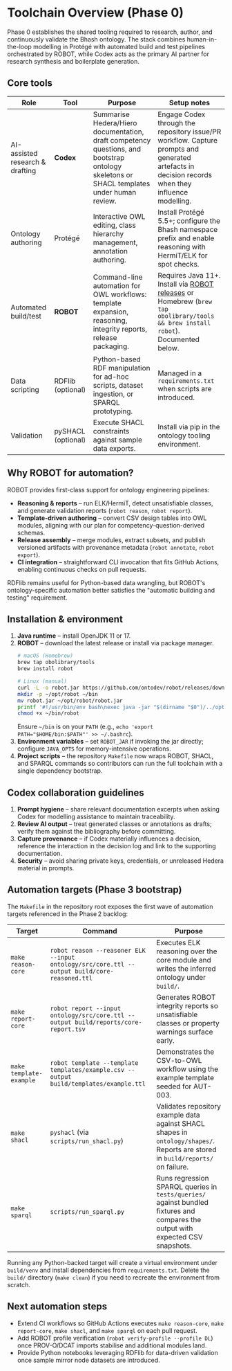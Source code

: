 # Toolchain Overview (Phase 0)

Phase 0 establishes the shared tooling required to research, author, and continuously validate the Bhash ontology.  The stack combines human-in-the-loop modelling in Protégé with automated build and test pipelines orchestrated by ROBOT, while Codex acts as the primary AI partner for research synthesis and boilerplate generation.

## Core tools

| Role | Tool | Purpose | Setup notes |
| ---- | ---- | ------- | ----------- |
| AI-assisted research & drafting | **Codex** | Summarise Hedera/Hiero documentation, draft competency questions, and bootstrap ontology skeletons or SHACL templates under human review. | Engage Codex through the repository issue/PR workflow. Capture prompts and generated artefacts in decision records when they influence modelling. |
| Ontology authoring | Protégé | Interactive OWL editing, class hierarchy management, annotation authoring. | Install Protégé 5.5+; configure the Bhash namespace prefix and enable reasoning with HermiT/ELK for spot checks. |
| Automated build/test | **ROBOT** | Command-line automation for OWL workflows: template expansion, reasoning, integrity reports, release packaging. | Requires Java 11+. Install via [ROBOT releases](https://github.com/ontodev/robot/releases) or Homebrew (`brew tap obolibrary/tools && brew install robot`). Documented below. |
| Data scripting | RDFlib (optional) | Python-based RDF manipulation for ad-hoc scripts, dataset ingestion, or SPARQL prototyping. | Managed in a `requirements.txt` when scripts are introduced. |
| Validation | pySHACL (optional) | Execute SHACL constraints against sample data exports. | Install via pip in the ontology tooling environment. |

## Why ROBOT for automation?

ROBOT provides first-class support for ontology engineering pipelines:

* **Reasoning & reports** – run ELK/HermiT, detect unsatisfiable classes, and generate validation reports (`robot reason`, `robot report`).
* **Template-driven authoring** – convert CSV design tables into OWL modules, aligning with our plan for competency-question-derived schemas.
* **Release assembly** – merge modules, extract subsets, and publish versioned artifacts with provenance metadata (`robot annotate`, `robot export`).
* **CI integration** – straightforward CLI invocation that fits GitHub Actions, enabling continuous checks on pull requests.

RDFlib remains useful for Python-based data wrangling, but ROBOT's ontology-specific automation better satisfies the "automatic building and testing" requirement.

## Installation & environment

1. **Java runtime** – install OpenJDK 11 or 17.
2. **ROBOT** – download the latest release or install via package manager.
   ```bash
   # macOS (Homebrew)
   brew tap obolibrary/tools
   brew install robot

   # Linux (manual)
   curl -L -o robot.jar https://github.com/ontodev/robot/releases/download/v1.9.5/robot.jar
   mkdir -p ~/opt/robot ~/bin
   mv robot.jar ~/opt/robot/robot.jar
   printf '#!/usr/bin/env bash\nexec java -jar "$(dirname "$0")/../opt/robot/robot.jar" "$@"\n' > ~/bin/robot
   chmod +x ~/bin/robot
   ```
   Ensure `~/bin` is on your `PATH` (e.g., `echo 'export PATH="$HOME/bin:$PATH"' >> ~/.bashrc`).
3. **Environment variables** – set `ROBOT_JAR` if invoking the jar directly; configure `JAVA_OPTS` for memory-intensive operations.
4. **Project scripts** – the repository `Makefile` now wraps ROBOT, SHACL, and SPARQL commands so contributors can run the full toolchain with a single dependency bootstrap.

## Codex collaboration guidelines

1. **Prompt hygiene** – share relevant documentation excerpts when asking Codex for modelling assistance to maintain traceability.
2. **Review AI output** – treat generated classes or annotations as drafts; verify them against the bibliography before committing.
3. **Capture provenance** – if Codex materially influences a decision, reference the interaction in the decision log and link to the supporting documentation.
4. **Security** – avoid sharing private keys, credentials, or unreleased Hedera material in prompts.

## Automation targets (Phase 3 bootstrap)

The `Makefile` in the repository root exposes the first wave of automation targets referenced in the Phase 2 backlog:

| Target | Command | Purpose |
| ------ | ------- | ------- |
| `make reason-core` | `robot reason --reasoner ELK --input ontology/src/core.ttl --output build/core-reasoned.ttl` | Executes ELK reasoning over the core module and writes the inferred ontology under `build/`. |
| `make report-core` | `robot report --input ontology/src/core.ttl --output build/reports/core-report.tsv` | Generates ROBOT integrity reports so unsatisfiable classes or property warnings surface early. |
| `make template-example` | `robot template --template templates/example.csv --output build/templates/example.ttl` | Demonstrates the CSV-to-OWL workflow using the example template seeded for AUT-003. |
| `make shacl` | `pyshacl` (via `scripts/run_shacl.py`) | Validates repository example data against SHACL shapes in `ontology/shapes/`. Reports are stored in `build/reports/` on failure. |
| `make sparql` | `scripts/run_sparql.py` | Runs regression SPARQL queries in `tests/queries/` against bundled fixtures and compares the output with expected CSV snapshots. |

Running any Python-backed target will create a virtual environment under `build/venv` and install dependencies from `requirements.txt`. Delete the `build/` directory (`make clean`) if you need to recreate the environment from scratch.

## Next automation steps

* Extend CI workflows so GitHub Actions executes `make reason-core`, `make report-core`, `make shacl`, and `make sparql` on each pull request.
* Add ROBOT profile verification (`robot verify-profile --profile DL`) once PROV-O/DCAT imports stabilise and additional modules land.
* Provide Python notebooks leveraging RDFlib for data-driven validation once sample mirror node datasets are introduced.
